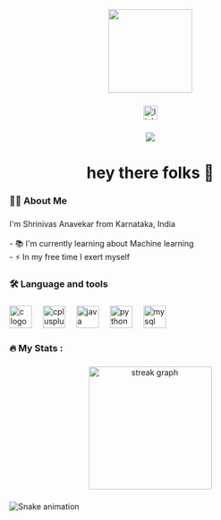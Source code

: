 <div align="center">
  <img height="150" src="https://i.gifer.com/2GU.gif"  />
</div>

###

<div align="center">
  <a href="https://www.linkedin.com/in/shrinivas-anavekar-57ba7624b" target="_blank">
    <img src="https://img.shields.io/static/v1?message=LinkedIn&logo=linkedin&label=&color=0077B5&logoColor=white&labelColor=&style=for-the-badge" height="25" alt="linkedin logo"  />
  </a>
</div>

###

<div align="center">
  <img src="https://visitor-badge.laobi.icu/badge?page_id=RebekahZx.RebekahZx&"  />
</div>

###

<h1 align="center">hey there folks 👋</h1>

###

<h3 align="left">👩‍💻  About Me</h3>

###

<p align="left">I'm Shrinivas Anavekar from Karnataka, India<br><br>- 📚 I'm currently learning about Machine learning<br>- ⚡ In my free time I exert myself</p>

###

<h3 align="left">🛠 Language and tools</h3>

###

<div align="left">
  <img src="https://cdn.jsdelivr.net/gh/devicons/devicon/icons/c/c-original.svg" height="40" alt="c logo"  />
  <img width="12" />
  <img src="https://cdn.jsdelivr.net/gh/devicons/devicon/icons/cplusplus/cplusplus-original.svg" height="40" alt="cplusplus logo"  />
  <img width="12" />
  <img src="https://cdn.jsdelivr.net/gh/devicons/devicon/icons/java/java-original.svg" height="40" alt="java logo"  />
  <img width="12" />
  <img src="https://cdn.jsdelivr.net/gh/devicons/devicon/icons/python/python-original.svg" height="40" alt="python logo"  />
  <img width="12" />
  <img src="https://cdn.jsdelivr.net/gh/devicons/devicon/icons/mysql/mysql-original.svg" height="40" alt="mysql logo"  />
</div>

###

<h3 align="left">🔥   My Stats :</h3>

###

<div align="center">
  <img src="https://streak-stats.demolab.com?user=RebekahZx&locale=en&mode=daily&theme=dark&hide_border=false&border_radius=5&order=3" height="220" alt="streak graph"  />
</div>

###

<img src="https://raw.githubusercontent.com/RebekahZx/RebekahZx/output/snake.svg" alt="Snake animation" />

###
